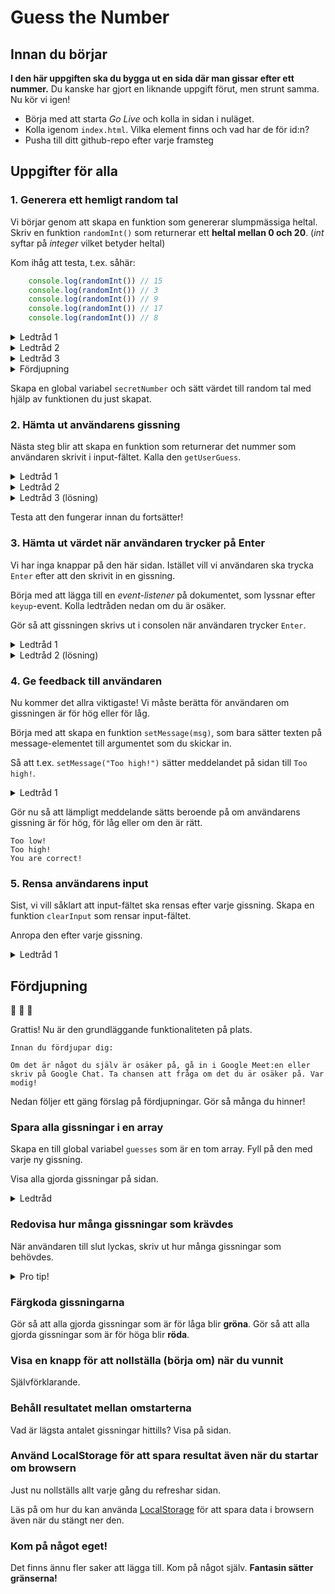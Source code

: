 # Guess the Number

## Innan du börjar
**I den här uppgiften ska du bygga ut en sida där man gissar efter ett nummer.** Du kanske har gjort en liknande uppgift förut, men strunt samma. Nu kör vi igen!

- Börja med att starta *Go Live* och kolla in sidan i nuläget.
- Kolla igenom `index.html`. Vilka element finns och vad har de för id:n?
- Pusha till ditt github-repo efter varje framsteg

## Uppgifter för alla

### 1. Generera ett hemligt random tal
Vi börjar genom att skapa en funktion som genererar slumpmässiga heltal.
Skriv en funktion `randomInt()` som returnerar ett **heltal mellan 0 och 20**. (*int* syftar på *integer* vilket betyder heltal)

Kom ihåg att testa, t.ex. såhär:
````javascript
    console.log(randomInt()) // 15
    console.log(randomInt()) // 3
    console.log(randomInt()) // 9
    console.log(randomInt()) // 17
    console.log(randomInt()) // 8
````

<details>
<summary>Ledtråd 1</summary>

````javascript
    Math.random()      // Decimaltal mellan 0 och 0.9999999
    Math.random() * 10 // Decimaltal mellan 0 och 9.9999999
````
</details>
<details>
<summary>Ledtråd 2</summary>

````javascript
    Math.floor(8.723) // 8
    Math.floor(4.723) // 4
    Math.floor(0.723) // 0
````
</details>
<details>
<summary>Ledtråd 3</summary>

````javascript
    Math.floor(Math.random() * 10) // Vad ger detta?
````
</details>
<details>
<summary>Fördjupning</summary>

Skriv istället `randomInt(n)` som returnerar ett heltal mellan 0 och **n**.
</details>

Skapa en global variabel `secretNumber` och sätt värdet till random tal med hjälp av funktionen du just skapat.

### 2. Hämta ut användarens gissning
Nästa steg blir att skapa en funktion som returnerar det nummer som användaren skrivit i input-fältet. Kalla den `getUserGuess`.

<details>
<summary>Ledtråd 1</summary>

Använd `document.getElementById('user-input').value`
</details>
<details>
<summary>Ledtråd 2</summary>

Du behöver använda den inbyggda funktionen `parseInt(x)` för att översätta `string` till `number`.
</details>

<details>
<summary>Ledtråd 3 (lösning)</summary>

````javascript
function getUserGuess() {
    const stringValue = document.getElementById('user-input').value
    return parseInt(stringValue, 10)
}
````
</details>

Testa att den fungerar innan du fortsätter!

### 3. Hämta ut värdet när användaren trycker på Enter
Vi har inga knappar på den här sidan. Istället vill vi användaren ska trycka `Enter` efter att den skrivit in en gissning.

Börja med att lägga till en *event-listener* på dokumentet, som lyssnar efter `keyup`-event. Kolla ledtråden nedan om du är osäker.

Gör så att gissningen skrivs ut i consolen när användaren trycker `Enter`.

<details>
<summary>Ledtråd 1</summary>

````javascript
    document.addEventListener('keyup', function (event) {
    console.log('You pressed key', event.key)
})
````
</details>
<details>
<summary>Ledtråd 2 (lösning)</summary>

````javascript
    document.addEventListener('keyup', function (event) {
    if (event.key === 'Enter') {
        const guess = getGuess()
        console.log(guess)
    }
})
````
</details>

### 4. Ge feedback till användaren
Nu kommer det allra viktigaste! Vi måste berätta för användaren om gissningen är för hög eller för låg.

Börja med att skapa en funktion `setMessage(msg)`, som bara sätter texten på message-elementet till argumentet som du skickar in.

Så att t.ex. `setMessage("Too high!")` sätter meddelandet på sidan till `Too high!`.

<details>
<summary>Ledtråd 1</summary>

````javascript
    document.getElementById('message').innerText = 'foooo'
````
</details>

Gör nu så att lämpligt meddelande sätts beroende på om användarens gissning är för hög, för låg eller om den är rätt.

````
Too low!
Too high!
You are correct!
````

### 5. Rensa användarens input
Sist, vi vill såklart att input-fältet ska rensas efter varje gissning. Skapa en funktion `clearInput` som rensar input-fältet.

Anropa den efter varje gissning.

<details>
<summary>Ledtråd 1</summary>

````javascript
    document.getElementById('user-input').value = ''
````
</details>

## Fördjupning

:tada: :tada: :tada:

Grattis! Nu är den grundläggande funktionaliteten på plats.

````
Innan du fördjupar dig:

Om det är något du själv är osäker på, gå in i Google Meet:en eller skriv på Google Chat. Ta chansen att fråga om det du är osäker på. Var modig!
````

Nedan följer ett gäng förslag på fördjupningar. Gör så många du hinner!

### Spara alla gissningar i en array
Skapa en till global variabel `guesses` som är en tom array. Fyll på den med varje ny gissning.

Visa alla gjorda gissningar på sidan.

<details>
<summary>Ledtråd</summary>

Använd array-metoden `push`

````javascript
    const arr = []
    arr.push(5)
    arr.push(8)
    console.log(arr)
````
</details>

### Redovisa hur många gissningar som krävdes
När användaren till slut lyckas, skriv ut hur många gissningar som behövdes.

<details>
<summary>Pro tip!</summary>

Använd string template literals!
````javascript
    const age = 15
    const myString = `Jag är ${age} år gammal`
````
</details>

### Färgkoda gissningarna
Gör så att alla gjorda gissningar som är för låga blir **gröna**.
Gör så att alla gjorda gissningar som är för höga blir **röda**.

### Visa en knapp för att nollställa (börja om) när du vunnit
Självförklarande.

### Behåll resultatet mellan omstarterna
Vad är lägsta antalet gissningar hittills?
Visa på sidan.

### Använd LocalStorage för att spara resultat även när du startar om browsern
Just nu nollställs allt varje gång du refreshar sidan.

Läs på om hur du kan använda [LocalStorage](https://blog.logrocket.com/the-complete-guide-to-using-localstorage-in-javascript-apps-ba44edb53a36/) för att spara data i browsern även när du stängt ner den.

### Kom på något eget!
Det finns ännu fler saker att lägga till. Kom på något själv. **Fantasin sätter gränserna!**
